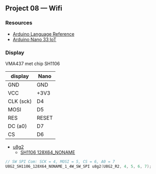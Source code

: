 ## Project 08 — Wifi

### Resources

 * [Arduino Language Reference](https://www.arduino.cc/reference/en/)
 * [Arduino Nano 33 IoT](https://docs.arduino.cc/hardware/nano-33-iot)

### Display

VMA437 met chip SH1106

| display | Nano |
| ------- | ---- |
| GND     | GND  |
| VCC     | +3V3 |
| CLK (sck) | D4 |
| MOSI    | D5 |
| RES     | RESET |
| DC (a0) | D7   |
| CS      | D6   |


 * [u8g2](https://github.com/olikraus/u8g2)
     * [SH1106 128X64_NONAME](https://github.com/olikraus/u8g2/wiki/u8g2setupcpp#sh1106-128x64_noname)

```c
// SW SPI Com: SCK = 4, MOSI = 5, CS = 6, A0 = 7
U8G2_SH1106_128X64_NONAME_1_4W_SW_SPI u8g2(U8G2_R2, 4, 5, 6, 7);
```
